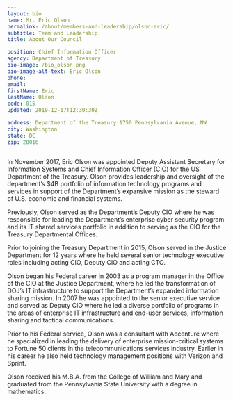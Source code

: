 ```yaml
---
layout: bio
name: Mr. Eric Olson
permalink: /about/members-and-leadership/olson-eric/
subtitle: Team and Leadership
title: About Our Council

position: Chief Information Officer
agency: Department of Treasury
bio-image: /bio_olson.png
bio-image-alt-text: Eric Olson
phone:
email:
firstName: Eric
lastName: Olson
code: 015
updated: 2019-12-17T12:30:30Z

address: Department of the Treasury 1750 Pennsylvania Avenue, NW
city: Washington
state: DC
zip: 20016
---
```

In November 2017, Eric Olson was appointed Deputy Assistant Secretary for Information Systems and Chief Information Officer (CIO) for the US Department of the Treasury.  Olson provides leadership and oversight of the department’s $4B portfolio of information technology programs and services in support of the Department’s expansive mission as the steward of U.S. economic and financial systems.

Previously, Olson served as the Department’s Deputy CIO where he was responsible for leading the Department’s enterprise cyber security program and its IT shared services portfolio in addition to serving as the CIO for the Treasury Departmental Offices.

Prior to joining the Treasury Department in 2015, Olson served in the Justice Department for 12 years where he held several senior technology executive roles including acting CIO, Deputy CIO and acting CTO.

Olson began his Federal career in 2003 as a program manager in the Office of the CIO at the Justice Department, where he led the transformation of DOJ’s IT infrastructure to support the Department’s expanded information sharing mission.  In 2007 he was appointed to the senior executive service and served as Deputy CIO where he led a diverse portfolio of programs in the areas of enterprise IT infrastructure and end-user services, information sharing and tactical communications.

Prior to his Federal service, Olson was a consultant with Accenture where he specialized in leading the delivery of enterprise mission-critical systems to Fortune 50 clients in the telecommunications services industry.  Earlier in his career he also held technology management positions with Verizon and Sprint.

Olson received his M.B.A. from the College of William and Mary and graduated from the Pennsylvania State University with a degree in mathematics.  
